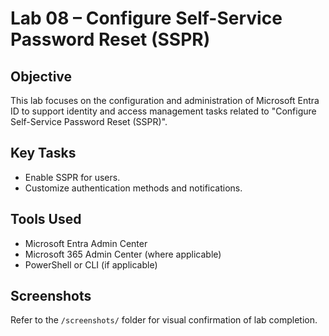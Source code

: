 # Lab 08 – Configure Self-Service Password Reset (SSPR)

## Objective
This lab focuses on the configuration and administration of Microsoft Entra ID to support identity and access management tasks related to "Configure Self-Service Password Reset (SSPR)".

## Key Tasks
- Enable SSPR for users.
- Customize authentication methods and notifications.

## Tools Used
- Microsoft Entra Admin Center
- Microsoft 365 Admin Center (where applicable)
- PowerShell or CLI (if applicable)

## Screenshots
Refer to the `/screenshots/` folder for visual confirmation of lab completion.
